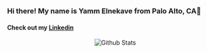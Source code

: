 ### Hi there! My name is Yamm Elnekave from Palo Alto, CA👋

#### Check out my [Linkedin](https://www.linkedin.com/in/yamm-elnekave/)

<p align="center">
  <img alt="Github Stats" src="https://github-readme-stats.vercel.app/api?username=mrElnekave&show_icons=true&count_private=true&theme=tokyonight"/>
</p>
